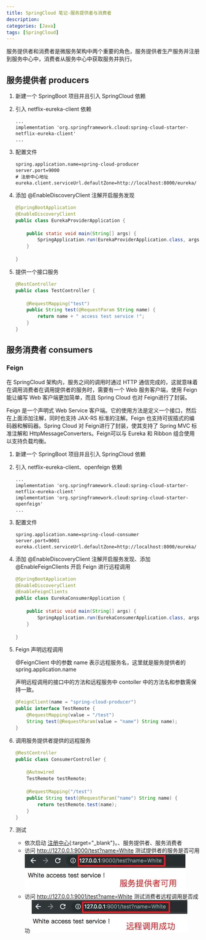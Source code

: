 ```yaml
---
title: SpringCloud 笔记-服务提供者与消费者
description: 
categories: [Java]
tags: [SpringCloud]
---
```


服务提供者和消费者是微服务架构中两个重要的角色，服务提供者生产服务并注册到服务中心中，消费者从服务中心中获取服务并执行。
<!-- more -->

## 服务提供者 producers

1. 新建一个 SpringBoot 项目并且引入 SpringCloud 依赖
2. 引入 netflix-eureka-client 依赖

    ```
    ...
    implementation 'org.springframework.cloud:spring-cloud-starter-netflix-eureka-client'
    ...
    ```
3. 配置文件

    ```properties
    spring.application.name=spring-cloud-producer
    server.port=9000
    # 注册中心地址
    eureka.client.serviceUrl.defaultZone=http://localhost:8000/eureka/
    ```
4. 添加 @EnableDiscoveryClient 注解开启服务发现

    ```java
    @SpringBootApplication
    @EnableDiscoveryClient
    public class EurekaProviderApplication {

        public static void main(String[] args) {
            SpringApplication.run(EurekaProviderApplication.class, args);
        }

    }
    ```
5. 提供一个接口服务

    ```java
    @RestController
    public class TestController {

        @RequestMapping("test")
        public String test(@RequestParam String name) {
            return name + " access test service !";
        }
    }
    ```

## 服务消费者 consumers

### Feign
在 SpringCloud 架构内，服务之间的调用时通过 HTTP 通信完成的，这就意味着在调用消费者在调用提供者的服务时，需要有一个 Web 服务客户端，使用 Feign 能让编写 Web 客户端更加简单，而且 Spring Cloud 也对 Feign进行了封装。

Feign 是一个声明式 Web Service 客户端。它的使用方法是定义一个接口，然后在上面添加注解，同时也支持 JAX-RS 标准的注解。Feign 也支持可拔插式的编码器和解码器。Spring Cloud 对 Feign进行了封装，使其支持了 Spring MVC 标准注解和 HttpMessageConverters。Feign可以与 Eureka 和 Ribbon 组合使用以支持负载均衡。

1. 新建一个 SpringBoot 项目并且引入 SpringCloud 依赖
2. 引入 netflix-eureka-client、openfeign 依赖

    ```
    ...
    implementation 'org.springframework.cloud:spring-cloud-starter-netflix-eureka-client'
    implementation 'org.springframework.cloud:spring-cloud-starter-openfeign'
    ...
    ```

3. 配置文件

    ```properties
    spring.application.name=spring-cloud-consumer
    server.port=9001
    eureka.client.serviceUrl.defaultZone=http://localhost:8000/eureka/
    ```
4. 添加 @EnableDiscoveryClient 注解开启服务发现、添加 @EnableFeignClients 开启 Feign 进行远程调用

    ```java
    @SpringBootApplication
    @EnableDiscoveryClient
    @EnableFeignClients
    public class EurekaConsumerApplication {

        public static void main(String[] args) {
            SpringApplication.run(EurekaConsumerApplication.class, args);
        }

    }
    ```
5. Feign 声明远程调用

    @FeignClient 中的参数 name 表示远程服务名，这里就是服务提供者的 spring.application.name

    声明远程调用的接口中的方法和远程服务中 contoller 中的方法名和参数需保持一致。

    ```java
    @FeignClient(name = "spring-cloud-producer")
    public interface TestRemote {
        @RequestMapping(value = "/test")
        String test(@RequestParam(value = "name") String name);
    }
    ```
6. 调用服务提供者提供的远程服务

    ```java
    @RestController
    public class ConsumerController {

        @Autowired
        TestRemote testRemote;

        @RequestMapping("/test")
        public String test(@RequestParam("name") String name) {
            return testRemote.test(name);
        }
    }
    ```

7. 测试

    - 依次启动 [注册中心](https://whitedg.github.io/springcloud/2019/04/28/SpringCloud-%E7%AC%94%E8%AE%B0-%E6%B3%A8%E5%86%8C%E4%B8%AD%E5%BF%83Eureka/#){:target="_blank"}。、服务提供者、服务消费者
    - 访问 http://127.0.0.1:9000/test?name=White 测试提供者的服务是否可用
    ![produces_enable](/assets/post_imgs/produces_enable.webp)
    - 访问 http://127.0.0.1:9001/test?name=White 测试消费者远程调用是否成功
    ![fegin_test](/assets/post_imgs/fegin_test.webp)